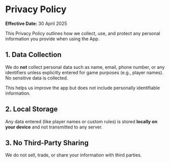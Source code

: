 # Privacy Policy

**Effective Date:** 30 April 2025

This Privacy Policy outlines how we collect, use, and protect any personal information you provide when using the App.

## 1. Data Collection

We do **not** collect personal data such as name, email, phone number, or any identifiers unless explicitly entered for game purposes (e.g., player names). No sensitive data is collected.

This helps us improve the app but does not include personally identifiable information.

## 2. Local Storage

Any data entered (like player names or custom rules) is stored **locally on your device** and not transmitted to any server.

## 3. No Third-Party Sharing

We do not sell, trade, or share your information with third parties.
